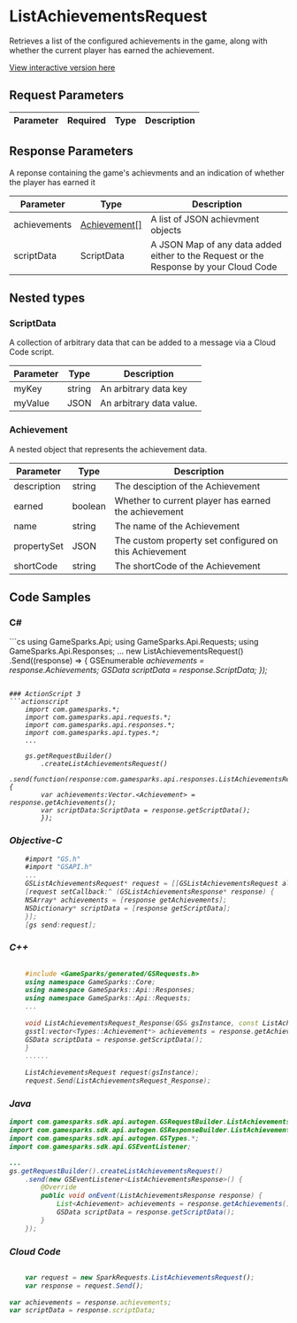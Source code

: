 
# ListAchievementsRequest


Retrieves a list of the configured achievements in the game, along with whether the current player has earned the achievement.


<a href="https://api.gamesparks.net/#listachievementsrequest" target="_gsapi">View interactive version here</a>

## Request Parameters

Parameter | Required | Type | Description
--------- | -------- | ---- | -----------

## Response Parameters


A reponse containing the game's achievments and an indication of whether the player has earned it

Parameter | Type | Description
--------- | ---- | -----------
achievements | [Achievement[]](#achievement) | A list of JSON achievment objects
scriptData | ScriptData | A JSON Map of any data added either to the Request or the Response by your Cloud Code

## Nested types

### ScriptData

A collection of arbitrary data that can be added to a message via a Cloud Code script.

Parameter | Type | Description
--------- | ---- | -----------
myKey | string | An arbitrary data key
myValue | JSON | An arbitrary data value.

### Achievement

A nested object that represents the achievement data.

Parameter | Type | Description
--------- | ---- | -----------
description | string | The desciption of the Achievement
earned | boolean | Whether to current player has earned the achievement
name | string | The name of the Achievement
propertySet | JSON | The custom property set configured on this Achievement
shortCode | string | The shortCode of the Achievement


## Code Samples

<h3>C#</h3>
```cs
	using GameSparks.Api;
	using GameSparks.Api.Requests;
	using GameSparks.Api.Responses;
	...
	new ListAchievementsRequest()
		.Send((response) => {
		GSEnumerable<var> achievements = response.Achievements; 
		GSData scriptData = response.ScriptData; 
		});

```

### ActionScript 3
```actionscript
	import com.gamesparks.*;
	import com.gamesparks.api.requests.*;
	import com.gamesparks.api.responses.*;
	import com.gamesparks.api.types.*;
	...
	
	gs.getRequestBuilder()
	    .createListAchievementsRequest()
		.send(function(response:com.gamesparks.api.responses.ListAchievementsResponse):void {
		var achievements:Vector.<Achievement> = response.getAchievements(); 
		var scriptData:ScriptData = response.getScriptData(); 
		});

```

### Objective-C
```objectivec
	#import "GS.h"
	#import "GSAPI.h"
	...
	GSListAchievementsRequest* request = [[GSListAchievementsRequest alloc] init];
	[request setCallback:^ (GSListAchievementsResponse* response) {
	NSArray* achievements = [response getAchievements]; 
	NSDictionary* scriptData = [response getScriptData]; 
	}];
	[gs send:request];

```

### C++
```cpp

	#include <GameSparks/generated/GSRequests.h>
	using namespace GameSparks::Core;
	using namespace GameSparks::Api::Responses;
	using namespace GameSparks::Api::Requests;
	...
	
	void ListAchievementsRequest_Response(GS& gsInstance, const ListAchievementsResponse& response) {
	gsstl:vector<Types::Achievement*> achievements = response.getAchievements(); 
	GSData scriptData = response.getScriptData(); 
	}
	......
	
	ListAchievementsRequest request(gsInstance);
	request.Send(ListAchievementsRequest_Response);
```

### Java
```java
import com.gamesparks.sdk.api.autogen.GSRequestBuilder.ListAchievementsRequest;
import com.gamesparks.sdk.api.autogen.GSResponseBuilder.ListAchievementsResponse;
import com.gamesparks.sdk.api.autogen.GSTypes.*;
import com.gamesparks.sdk.api.GSEventListener;

...
gs.getRequestBuilder().createListAchievementsRequest()
	.send(new GSEventListener<ListAchievementsResponse>() {
		@Override
		public void onEvent(ListAchievementsResponse response) {
			List<Achievement> achievements = response.getAchievements(); 
			GSData scriptData = response.getScriptData(); 
		}
	});

```

### Cloud Code
```javascript

	var request = new SparkRequests.ListAchievementsRequest();
	var response = request.Send();
	
var achievements = response.achievements; 
var scriptData = response.scriptData; 
```


